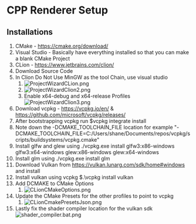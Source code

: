 # CPP Renderer Setup

## Installations
1. CMake - https://cmake.org/download/
2. Visual Studio - Basically have everything installed so that you can make a blank CMake Project
3. CLion - https://www.jetbrains.com/clion/
4. Download Source Code
5. In Clion Do Not Use MinGW as the tool Chain, use visual studio 
   1. ![ProjectWizardCLion.png](ProjectWizardCLion.png)
   2. ![ProjectWizardClion2.png](ProjectWizardClion2.png)
   3. Enable x64-debug and x64-release Profiles ![ProjectWizardClion3.png](ProjectWizardClion3.png)
6. Download vcpkg - https://vcpkg.io/en/ & https://github.com/microsoft/vcpkg/releases/
7. After bootstrapping vcpkg run $vcpkg integrate install
8. Note down the -DCMAKE_TOOLCHAIN_FILE location for example "-DCMAKE_TOOLCHAIN_FILE=C:/Users/shane/Documents/repos/vcpkg/scripts/buildsystems/vcpkg.cmake"
9. Install glfw and glew using ./vcpkg.exe install glfw3:x86-windows glfw3:x64-windows glew:x86-windows glew:x64-windows
10. Install glm using ./vcpkg.exe install glm
11. Download Vulkan from https://vulkan.lunarg.com/sdk/home#windows and install 
12. Install vulkan using vcpkg $.\vcpkg install vulkan
13. Add DCMAKE to CMake Options 
    1. ![CLionCMakeOptions.png](CLionCMakeOptions.png)
14. Update the CMake Presets for the other profiles to point to vcpkg
    1. ![CLionCmakePresetsJson.png](CLionCmakePresetsJson.png)
15. Lastly fix the shader compiler location for the vulkan sdk ![shader_compiler.bat.png](shader_compiler.bat.png)
